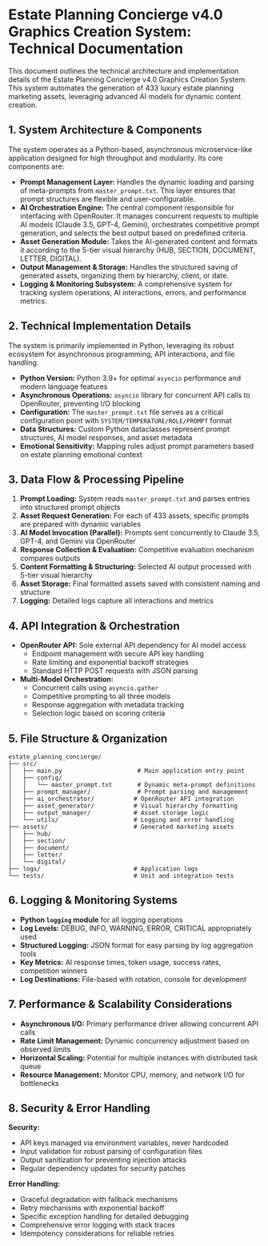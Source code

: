 # Estate Planning Concierge v4.0 Graphics Creation System: Technical Documentation

This document outlines the technical architecture and implementation details of the Estate Planning Concierge v4.0 Graphics Creation System. This system automates the generation of 433 luxury estate planning marketing assets, leveraging advanced AI models for dynamic content creation.

## 1. System Architecture & Components

The system operates as a Python-based, asynchronous microservice-like application designed for high throughput and modularity. Its core components are:

- **Prompt Management Layer:** Handles the dynamic loading and parsing of meta-prompts from `master_prompt.txt`. This layer ensures that prompt structures are flexible and user-configurable.
- **AI Orchestration Engine:** The central component responsible for interfacing with OpenRouter. It manages concurrent requests to multiple AI models (Claude 3.5, GPT-4, Gemini), orchestrates competitive prompt generation, and selects the best output based on predefined criteria.
- **Asset Generation Module:** Takes the AI-generated content and formats it according to the 5-tier visual hierarchy (HUB, SECTION, DOCUMENT, LETTER, DIGITAL).
- **Output Management & Storage:** Handles the structured saving of generated assets, organizing them by hierarchy, client, or date.
- **Logging & Monitoring Subsystem:** A comprehensive system for tracking system operations, AI interactions, errors, and performance metrics.

## 2. Technical Implementation Details

The system is primarily implemented in Python, leveraging its robust ecosystem for asynchronous programming, API interactions, and file handling.

- **Python Version:** Python 3.9+ for optimal `asyncio` performance and modern language features
- **Asynchronous Operations:** `asyncio` library for concurrent API calls to OpenRouter, preventing I/O blocking
- **Configuration:** The `master_prompt.txt` file serves as a critical configuration point with `SYSTEM/TEMPERATURE/ROLE/PROMPT` format
- **Data Structures:** Custom Python dataclasses represent prompt structures, AI model responses, and asset metadata
- **Emotional Sensitivity:** Mapping rules adjust prompt parameters based on estate planning emotional context

## 3. Data Flow & Processing Pipeline

1. **Prompt Loading:** System reads `master_prompt.txt` and parses entries into structured prompt objects
2. **Asset Request Generation:** For each of 433 assets, specific prompts are prepared with dynamic variables
3. **AI Model Invocation (Parallel):** Prompts sent concurrently to Claude 3.5, GPT-4, and Gemini via OpenRouter
4. **Response Collection & Evaluation:** Competitive evaluation mechanism compares outputs
5. **Content Formatting & Structuring:** Selected AI output processed with 5-tier visual hierarchy
6. **Asset Storage:** Final formatted assets saved with consistent naming and structure
7. **Logging:** Detailed logs capture all interactions and metrics

## 4. API Integration & Orchestration

- **OpenRouter API:** Sole external API dependency for AI model access
  - Endpoint management with secure API key handling
  - Rate limiting and exponential backoff strategies
  - Standard HTTP POST requests with JSON parsing
- **Multi-Model Orchestration:**
  - Concurrent calls using `asyncio.gather`
  - Competitive prompting to all three models
  - Response aggregation with metadata tracking
  - Selection logic based on scoring criteria

## 5. File Structure & Organization

```
estate_planning_concierge/
├── src/
│   ├── main.py                     # Main application entry point
│   ├── config/
│   │   └── master_prompt.txt       # Dynamic meta-prompt definitions
│   ├── prompt_manager/             # Prompt parsing and management
│   ├── ai_orchestrator/           # OpenRouter API integration
│   ├── asset_generator/           # Visual hierarchy formatting
│   ├── output_manager/            # Asset storage logic
│   └── utils/                     # Logging and error handling
├── assets/                        # Generated marketing assets
│   ├── hub/
│   ├── section/
│   ├── document/
│   ├── letter/
│   └── digital/
├── logs/                          # Application logs
└── tests/                         # Unit and integration tests
```

## 6. Logging & Monitoring Systems

- **Python `logging` module** for all logging operations
- **Log Levels:** DEBUG, INFO, WARNING, ERROR, CRITICAL appropriately used
- **Structured Logging:** JSON format for easy parsing by log aggregation tools
- **Key Metrics:** AI response times, token usage, success rates, competition winners
- **Log Destinations:** File-based with rotation, console for development

## 7. Performance & Scalability Considerations

- **Asynchronous I/O:** Primary performance driver allowing concurrent API calls
- **Rate Limit Management:** Dynamic concurrency adjustment based on observed limits
- **Horizontal Scaling:** Potential for multiple instances with distributed task queue
- **Resource Management:** Monitor CPU, memory, and network I/O for bottlenecks

## 8. Security & Error Handling

**Security:**
- API keys managed via environment variables, never hardcoded
- Input validation for robust parsing of configuration files
- Output sanitization for preventing injection attacks
- Regular dependency updates for security patches

**Error Handling:**
- Graceful degradation with fallback mechanisms
- Retry mechanisms with exponential backoff
- Specific exception handling for detailed debugging
- Comprehensive error logging with stack traces
- Idempotency considerations for reliable retries